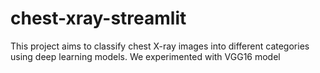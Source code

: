 # chest-xray-streamlit
This project aims to classify chest X-ray images into different categories using deep learning models. We experimented with VGG16 model
